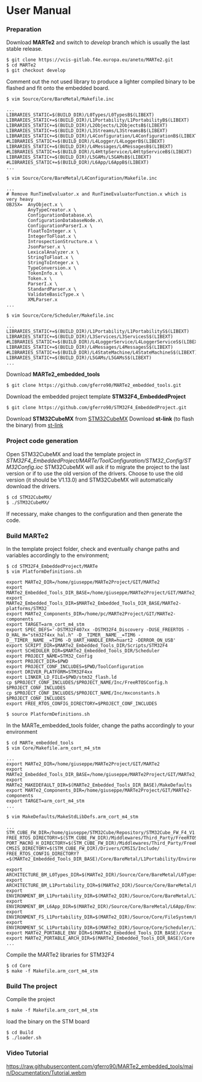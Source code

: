 # User Manual

### Preparation

Download **MARTe2** and switch to *develop* branch which is usually the last stable release.

```shell
$ git clone https://vcis-gitlab.f4e.europa.eu/aneto/MARTe2.git
$ cd MARTe2
$ git checkout develop
```

Comment out the not used library to produce a lighter compiled binary to be flashed and fit onto the embedded board.

```shell
$ vim Source/Core/BareMetal/Makefile.inc

...
LIBRARIES_STATIC=$(BUILD_DIR)/L0Types/L0TypesB$(LIBEXT)
LIBRARIES_STATIC+=$(BUILD_DIR)/L1Portability/L1PortabilityB$(LIBEXT)
LIBRARIES_STATIC+=$(BUILD_DIR)/L2Objects/L2ObjectsB$(LIBEXT)
LIBRARIES_STATIC+=$(BUILD_DIR)/L3Streams/L3StreamsB$(LIBEXT)
LIBRARIES_STATIC+=$(BUILD_DIR)/L4Configuration/L4ConfigurationB$(LIBEXT)
#LIBRARIES_STATIC+=$(BUILD_DIR)/L4Logger/L4LoggerB$(LIBEXT)
LIBRARIES_STATIC+=$(BUILD_DIR)/L4Messages/L4MessagesB$(LIBEXT)
#LIBRARIES_STATIC+=$(BUILD_DIR)/L4HttpService/L4HttpServiceB$(LIBEXT)
LIBRARIES_STATIC+=$(BUILD_DIR)/L5GAMs/L5GAMsB$(LIBEXT)
#LIBRARIES_STATIC+=$(BUILD_DIR)/L6App/L6AppB$(LIBEXT)
...

$ vim Source/Core/BareMetal/L4Configuration/Makefile.inc

...
# Remove RunTimeEvaluator.x and RunTimeEvaluatorFunction.x which is very heavy
OBJSX=	AnyObject.x \
		AnyTypeCreator.x \
		ConfigurationDatabase.x\
		ConfigurationDatabaseNode.x\
		ConfigurationParserI.x \
		FloatToInteger.x \
		IntegerToFloat.x \
		IntrospectionStructure.x \
		JsonParser.x \
		LexicalAnalyzer.x \
		StringToFloat.x \
		StringToInteger.x \
		TypeConversion.x \
		TokenInfo.x \
		Token.x \
		ParserI.x \
		StandardParser.x \
		ValidateBasicType.x \
		XMLParser.x
...		

$ vim Source/Core/Scheduler/Makefile.inc

...
LIBRARIES_STATIC+=$(BUILD_DIR)/L1Portability/L1PortabilityS$(LIBEXT)
LIBRARIES_STATIC+=$(BUILD_DIR)/L3Services/L3ServicesS$(LIBEXT)
#LIBRARIES_STATIC+=$(BUILD_DIR)/L4LoggerService/L4LoggerServiceS$(LIBEXT)
LIBRARIES_STATIC+=$(BUILD_DIR)/L4Messages/L4MessagesS$(LIBEXT)
#LIBRARIES_STATIC+=$(BUILD_DIR)/L4StateMachine/L4StateMachineS$(LIBEXT)
LIBRARIES_STATIC+=$(BUILD_DIR)/L5GAMs/L5GAMsS$(LIBEXT)
...

```

Download **MARTe2_embedded_tools**

```shell
$ git clone https://github.com/gferro90/MARTe2_embedded_tools.git
```

Download the embedded project template **STM32F4_EmbeddedProject**

```shell
$ git clone https://github.com/gferro90/STM32F4_EmbeddedProject.git
```

Download **STM32CubeMX** from [STM32CubeMX](https://www.st.com/en/development-tools/stm32cubemx.html) 
Download **st-link** (to flash the binary) from [st-link](https://www.st.com/en/development-tools/stsw-link004.html)


### Project code generation

Open STM32CubeMX and load the template project in *STM32F4_EmbeddedProject/MARTe/ToolConfiguration/STM32_Config/STM32Config.ioc*
STM32CubeMX will ask if to migrate the project to the last version or if to use the old version of the drivers. Choose to use the old version (it should be V1.13.0) and STM32CubeMX will automatically download the drivers.

```shell
$ cd STM32CubeMX/
$ ./STM32CubeMX/
```

If necessary, make changes to the configuration and then generate the code.

### Build MARTe2 

In the template project folder, check and eventually change paths and variables accordingly to the environment;

```shell
$ cd STM32F4_EmbeddedProject/MARTe
$ vim PlatformDefinitions.sh

export MARTe2_DIR=/home/giuseppe/MARTe2Project/GIT/MARTe2
export MARTe2_Embedded_Tools_DIR_BASE=/home/giuseppe/MARTe2Project/GIT/MARTe2_embedded_tools
export MARTe2_Embedded_Tools_DIR=$MARTe2_Embedded_Tools_DIR_BASE/MARTe2-platforms/STM32
export MARTe2_Components_DIR=/home/pc/MARTe2Project/GIT/MARTe2-components
export TARGET=arm_cort_m4_stm
export SPEC_DEFS='-DSTM32F407xx -DSTM32F4_Discovery -DUSE_FREERTOS -D_HAL_H="stm32f4xx_hal.h" -D__TIMER__NAME__=TIM6 -D__TIMER__NAME__=TIM6 -D_UART_HANDLE_ERR=huart2 -DERROR_ON_USB'
export SCRIPT_DIR=$MARTe2_Embedded_Tools_DIR/Scripts/STM32F4
export SCHEDULER_DIR=$MARTe2_Embedded_Tools_DIR/Scheduler
export PROJECT_NAME=STM32_Config
export PROJECT_DIR=$PWD
export PROJECT_CONF_INCLUDES=$PWD/ToolConfiguration
export DRIVER_PLATFORM=STM32F4xx
export LINKER_LD_FILE=$PWD/stm32_flash.ld
cp $PROJECT_CONF_INCLUDES/$PROJECT_NAME/Inc/FreeRTOSConfig.h $PROJECT_CONF_INCLUDES
cp $PROJECT_CONF_INCLUDES/$PROJECT_NAME/Inc/mxconstants.h $PROJECT_CONF_INCLUDES
export FREE_RTOS_CONFIG_DIRECTORY=$PROJECT_CONF_INCLUDES

$ source PlatformDefinitions.sh
```

In the MARTe_embedded_tools folder, change the paths accordingly to your environment

```shell
$ cd MARTe_embedded_tools
$ vim Core/Makefile.arm_cort_m4_stm

...
export MARTe2_DIR=/home/giuseppe/MARTe2Project/GIT/MARTe2
export MARTe2_Embedded_Tools_DIR_BASE=/home/giuseppe/MARTe2Project/GIT/MARTe2_embedded_tools
export MARTe2_MAKEDEFAULT_DIR=$(MARTe2_Embedded_Tools_DIR_BASE)/MakeDefaults
export MARTe2_Components_DIR=/home/giuseppe/MARTe2Project/GIT/MARTe2-components
export TARGET=arm_cort_m4_stm
...

$ vim MakeDefaults/MakeStdLibDefs.arm_cort_m4_stm

...
STM_CUBE_FW_DIR=/home/giuseppe/STM32Cube/Repository/STM32Cube_FW_F4_V1.13.0
FREE_RTOS_DIRECTORY=$(STM_CUBE_FW_DIR)/Middlewares/Third_Party/FreeRTOS
PORT_MACRO_H_DIRECTORY=$(STM_CUBE_FW_DIR)/Middlewares/Third_Party/FreeRTOS/Source/portable/GCC/ARM_CM4F
CMSIS_DIRECTORY=$(STM_CUBE_FW_DIR)/Drivers/CMSIS/Include/
FREE_RTOS_CONFIG_DIRECTORY?=$(MARTe2_Embedded_Tools_DIR_BASE)/Core/BareMetal/L1Portability/Environment/FreeRTOS

export ARCHITECTURE_BM_L0Types_DIR=$(MARTe2_DIR)/Source/Core/BareMetal/L0Types/Architecture
export ARCHITECTURE_BM_L1Portability_DIR=$(MARTe2_DIR)/Source/Core/BareMetal/L1Portability/Architecture
export ENVIRONMENT_BM_L1Portability_DIR=$(MARTe2_DIR)/Source/Core/BareMetal/L1Portability/Environment
export ENVIRONMENT_BM_L6App_DIR=$(MARTe2_DIR)/Source/Core/BareMetal/L6App/Environment
export ENVIRONMENT_FS_L1Portability_DIR=$(MARTe2_DIR)/Source/Core/FileSystem/L1Portability/Environment
export ENVIRONMENT_SC_L1Portability_DIR=$(MARTe2_DIR)/Source/Core/Scheduler/L1Portability/Environment
export MARTe2_PORTABLE_ENV_DIR=$(MARTe2_Embedded_Tools_DIR_BASE)/Core
export MARTe2_PORTABLE_ARCH_DIR=$(MARTe2_Embedded_Tools_DIR_BASE)/Core
...

```

Compile the MARTe2 libraries for STM32F4

```shell
$ cd Core
$ make -f Makefile.arm_cort_m4_stm
```

### Build The project 

Compile the project

```shell
$ make -f Makefile.arm_cort_m4_stm
```

load the binary on the STM board

```shell
$ cd Build
$ ./loader.sh
```

### Video Tutorial 
https://raw.githubusercontent.com/gferro90/MARTe2_embedded_tools/main/Documentation/Tutorial.webm







